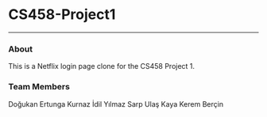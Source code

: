 # CS458-Project1
- - - -
### About ###
This is a Netflix login page clone for the CS458 Project 1.

### Team Members ###
Doğukan Ertunga Kurnaz
İdil Yılmaz
Sarp Ulaş Kaya
Kerem Berçin
